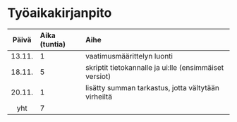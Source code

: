 # Työaikakirjanpito

| Päivä | Aika (tuntia) | Aihe  |
| :----:|:-----| :-----|
| 13.11. | 1    | vaatimusmäärittelyn luonti |
| 18.11. | 5    | skriptit tietokannalle ja ui:lle (ensimmäiset versiot) | 
| 20.11. | 1    | lisätty summan tarkastus, jotta vältytään virheiltä |
| yht   | 7    | | 